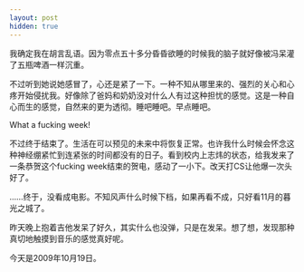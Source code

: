 ```yaml
---
layout: post
hidden: true
---
```

我确定我在胡言乱语。因为零点五十多分昏昏欲睡的时候我的脑子就好像被冯呆灌了五瓶啤酒一样沉重。 

不过听到她说她感冒了，心还是紧了一下。一种不知从哪里来的、强烈的关心和心疼开始侵扰我。好像除了爸妈和奶奶没对什么人有过这种担忧的感觉。这是一种自心而生的感觉，自然来的更为透彻。睡吧睡吧。早点睡吧。 

What a fucking week! 

不过终于结束了。生活在可以预见的未来中将恢复正常。也许我什么时候会怀念这种神经绷紧忙到连紧张的时间都没有的日子。看到校内上志炜的状态，给我发来了一条恭贺这个fucking week结束的贺电，感动了一小下。改天打CS让他爆一次头好了。 

……终于，没看成电影。不知风声什么时候下档，如果再看不成，只好看11月的暮光之城了。 

昨天晚上抱着吉他发呆了好久，其实什么也没弹，只是在发呆。想了想，发现那种真切地触摸到音乐的感觉真好呢。 

今天是2009年10月19日。